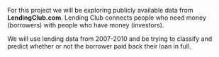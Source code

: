 For this project we will be exploring publicly available data from **LendingClub.com**. 
Lending Club connects people who need money (borrowers) with people who have money (investors). 

We will use lending data from 2007-2010 and be trying to classify and predict whether or not the borrower paid back their loan in full.
